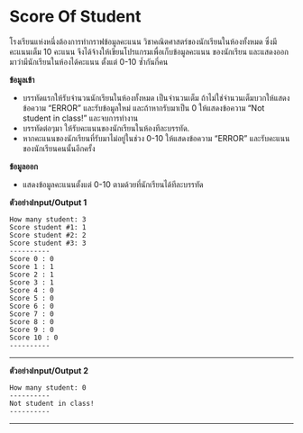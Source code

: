 # Score Of Student
โรงเรียนแห่งหนึ่งต้องการทำกราฟข้อมูลคะแนน วิชาคณิตศาสตร์ของนักเรียนในห้องทั้งหมด ซึ่งมีคะแนนเต็ม 10 คะแนน จึงได้จ้างให้เขียนโปรแกรมเพื่อเก็บข้อมูลคะแนน ของนักเรียน และแสดงออกมาว่ามีนักเรียนในห้องได้คะแนน ตั้งแต่ 0-10 ซ้ำกันกี่คน 

**ข้อมูลเข้า**
* บรรทัดแรกให้รับจำนวนนักเรียนในห้องทั้งหมด เป็นจำนวนเต็ม ถ้าไม่ใช่จำนวนเต็มบวกให้แสดงข้อความ “ERROR” และรับข้อมูลใหม่ และถ้าหากรับมาเป็น 0 ให้แสดงข้อความ “Not student in class!” และจบการทำงาน
* บรรทัดต่อๆมา ให้รับคะแนนของนักเรียนในห้องทีละบรรทัด.
* หากคะแนนของนักเรียนที่รับมาไม่อยู่ในช่วง 0-10 ให้แสดงข้อความ “ERROR” และรับคะแนนของนักเรียนคนนั้นอีกครั้ง

**ข้อมูลออก**
* แสดงข้อมูลคะแนนตั้งแต่ 0-10 ตามด้วยที่นักเรียนได้ทีละบรรทัด 

**ตัวอย่างInput/Output 1**

    How many student: 3
    Score student #1: 1
    Score student #2: 2
    Score student #3: 3
    ----------
    Score 0 : 0
    Score 1 : 1
    Score 2 : 1
    Score 3 : 1
    Score 4 : 0
    Score 5 : 0
    Score 6 : 0
    Score 7 : 0
    Score 8 : 0
    Score 9 : 0
    Score 10 : 0
    ----------
---
**ตัวอย่างInput/Output 2**

    How many student: 0
    ----------
    Not student in class!
    ----------
---